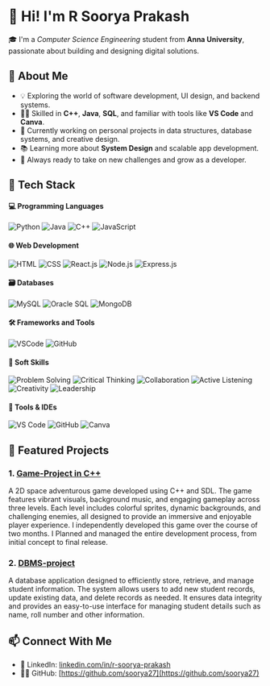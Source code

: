 # 👋 Hi! I'm R Soorya Prakash

🎓 I'm a *Computer Science Engineering* student from **Anna University**, passionate about building and designing digital solutions.

## 🚀 About Me
- 💡 Exploring the world of software development, UI design, and backend systems.
- 👨‍💻 Skilled in **C++**, **Java**, **SQL**, and familiar with tools like **VS Code** and **Canva**.
- 🎯 Currently working on personal projects in data structures, database systems, and creative design.
- 📚 Learning more about **System Design** and scalable app development.
- 🌱 Always ready to take on new challenges and grow as a developer.
 
## 🚀 Tech Stack

#### 💻 Programming Languages
![Python](https://img.shields.io/badge/-Python-3776AB?style=flat&logo=python&logoColor=white)
![Java](https://img.shields.io/badge/-Java-007396?style=flat&logo=java&logoColor=white)
![C++](https://img.shields.io/badge/-C++-00599C?style=flat&logo=c%2B%2B&logoColor=white)
![JavaScript](https://img.shields.io/badge/-JavaScript-F7DF1E?style=flat&logo=javascript&logoColor=black)

#### 🌐 Web Development
![HTML](https://img.shields.io/badge/-HTML-E34F26?style=flat&logo=html5&logoColor=white)
![CSS](https://img.shields.io/badge/-CSS-1572B6?style=flat&logo=css3&logoColor=white)
![React.js](https://img.shields.io/badge/-React.js-61DAFB?style=flat&logo=react&logoColor=black)
![Node.js](https://img.shields.io/badge/-Node.js-339933?style=flat&logo=node.js&logoColor=white)
![Express.js](https://img.shields.io/badge/-Express.js-000000?style=flat&logo=express&logoColor=white)

#### 🗃️ Databases
![MySQL](https://img.shields.io/badge/-MySQL-4479A1?style=flat&logo=mysql&logoColor=white)
![Oracle SQL](https://img.shields.io/badge/-Oracle%20SQL-F80000?style=flat&logo=oracle&logoColor=white)
![MongoDB](https://img.shields.io/badge/-MongoDB-47A248?style=flat&logo=mongodb&logoColor=white)

#### 🛠️ Frameworks and Tools
![VSCode](https://img.shields.io/badge/-VSCode-007ACC?style=flat&logo=visualstudiocode&logoColor=white)
![GitHub](https://img.shields.io/badge/-GitHub-181717?style=flat&logo=github&logoColor=white)

#### 🧠 Soft Skills
![Problem Solving](https://img.shields.io/badge/-Problem%20Solving-FF6B6B?style=flat&logo=lightbulb&logoColor=white)
![Critical Thinking](https://img.shields.io/badge/-Critical%20Thinking-4ECDC4?style=flat&logo=brain&logoColor=white)
![Collaboration](https://img.shields.io/badge/-Collaboration-45B7D1?style=flat&logo=handshake&logoColor=white)
![Active Listening](https://img.shields.io/badge/-Active%20Listening-96CEB4?style=flat&logo=ear&logoColor=white)
![Creativity](https://img.shields.io/badge/-Creativity-FFEAA7?style=flat&logo=palette&logoColor=black)
![Leadership](https://img.shields.io/badge/-Leadership-DDA0DD?style=flat&logo=crown&logoColor=white) 

#### 🧰 Tools & IDEs
![VS Code](https://img.shields.io/badge/-VS%20Code-007ACC?style=flat&logo=visual-studio-code&logoColor=white)
![GitHub](https://img.shields.io/badge/-GitHub-181717?style=flat&logo=github&logoColor=white)
![Canva](https://img.shields.io/badge/-Canva-00C4CC?style=flat&logo=canva&logoColor=white) 

## 📌 Featured Projects
### 1. [Game-Project in C++](https://github.com/soorya27/Game-Project)
   A 2D space adventurous game developed using C++ and SDL. The game features vibrant visuals, background music, and engaging gameplay across three levels. Each level includes colorful sprites, dynamic backgrounds, and challenging enemies, all designed to provide an immersive and enjoyable player experience. I independently developed this game over the course of two months. I Planned and managed the entire development process, from initial concept to final release.

### 2. [DBMS-project](https://github.com/soorya27/DBMS-project)
   A database application designed to efficiently store, retrieve, and manage student information. The system allows users to add new student records, update existing data, and delete records as needed. It ensures data integrity and provides an easy-to-use interface for managing student details such as name, roll number and other information.

## 📫 Connect With Me 
- 💼 LinkedIn: [linkedin.com/in/r-soorya-prakash](https://www.linkedin.com/in/r-soorya-prakash)
- 🧑‍💻 GitHub: [https://github.com/soorya27](https://github.com/soorya27)

